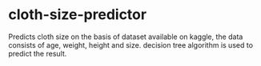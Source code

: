 # cloth-size-predictor
Predicts cloth size on the basis of dataset available on kaggle, the data consists of age, weight, height and size. decision tree algorithm is used to predict the result.
